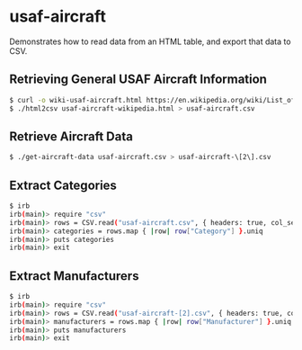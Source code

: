 # usaf-aircraft

Demonstrates how to read data from an HTML table, and export that data to CSV.

## Retrieving General USAF Aircraft Information

```bash
$ curl -o wiki-usaf-aircraft.html https://en.wikipedia.org/wiki/List_of_active_United_States_Air_Force_aircraft
$ ./html2csv usaf-aircraft-wikipedia.html > usaf-aircraft.csv
```

## Retrieve Aircraft Data

```bash
$ ./get-aircraft-data usaf-aircraft.csv > usaf-aircraft-\[2\].csv
```

## Extract Categories

```bash
$ irb
irb(main)> require "csv"
irb(main)> rows = CSV.read("usaf-aircraft.csv", { headers: true, col_sep: ";" })
irb(main)> categories = rows.map { |row| row["Category"] }.uniq
irb(main)> puts categories
irb(main)> exit
```

## Extract Manufacturers

```bash
$ irb
irb(main)> require "csv"
irb(main)> rows = CSV.read("usaf-aircraft-[2].csv", { headers: true, col_sep: ";" })
irb(main)> manufacturers = rows.map { |row| row["Manufacturer"] }.uniq.sort
irb(main)> puts manufacturers
irb(main)> exit
```

